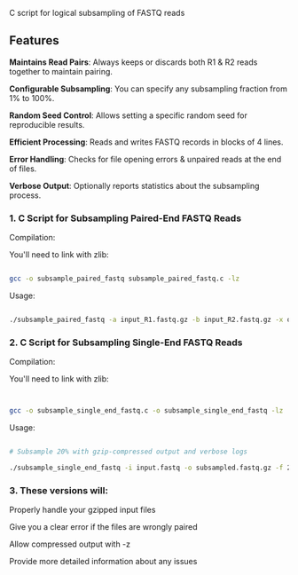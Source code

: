 C script for logical subsampling of FASTQ reads

## Features

**Maintains Read Pairs**: Always keeps or discards both R1 & R2 reads together to maintain pairing.

**Configurable Subsampling**: You can specify any subsampling fraction from 1% to 100%.

**Random Seed Control**: Allows setting a specific random seed for reproducible results.

**Efficient Processing**: Reads and writes FASTQ records in blocks of 4 lines.

**Error Handling**: Checks for file opening errors & unpaired reads at the end of files.

**Verbose Output**: Optionally reports statistics about the subsampling process.




### 1. C Script for Subsampling Paired-End FASTQ Reads

Compilation:

You'll need to link with zlib:

```bash

gcc -o subsample_paired_fastq subsample_paired_fastq.c -lz


```

Usage:

```bash

./subsample_paired_fastq -a input_R1.fastq.gz -b input_R2.fastq.gz -x output_R1.fastq -y output_R2.fastq -f 10 -z


```

### 2. C Script for Subsampling Single-End FASTQ Reads

Compilation:

You'll need to link with zlib:

```bash


gcc -o subsample_single_end_fastq.c -o subsample_single_end_fastq -lz

```

Usage:

```bash

# Subsample 20% with gzip-compressed output and verbose logs

./subsample_single_end_fastq -i input.fastq -o subsampled.fastq.gz -f 20 -z -v

```
### 3. These versions will:

Properly handle your gzipped input files

Give you a clear error if the files are wrongly paired

Allow compressed output with -z

Provide more detailed information about any issues
